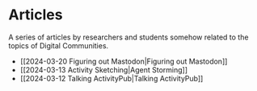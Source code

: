 # Articles

A series of articles by researchers and students somehow related to the topics of Digital Communities.

- [[2024-03-20 Figuring out Mastodon|Figuring out Mastodon]]
- [[2024-03-13 Activity Sketching|Agent Storming]]
- [[2024-03-12 Talking ActivityPub|Talking ActivityPub]]


